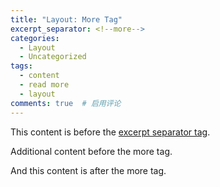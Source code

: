 ```yaml
---
title: "Layout: More Tag"
excerpt_separator: <!--more-->
categories:
  - Layout
  - Uncategorized
tags:
  - content
  - read more
  - layout
comments: true  # 启用评论
---
```


This content is before the [excerpt separator tag](http://jekyllrb.com/docs/posts/#post-excerpts).

Additional content before the more tag.

<!--more-->

And this content is after the more tag.